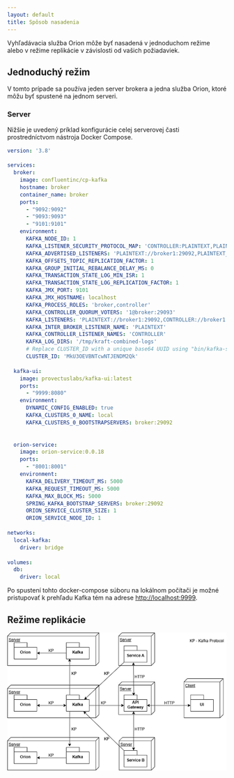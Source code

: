 ```yaml
---
layout: default
title: Spôsob nasadenia
---
```


Vyhľadávacia služba Orion môže byť nasadená v jednoduchom režime alebo v režime replikácie v závislosti od vašich požiadaviek.

## Jednoduchý režim
V tomto prípade sa používa jeden server brokera a jedna služba Orion, ktoré môžu byť spustené na jednom serveri.

### Server
Nižšie je uvedený príklad konfigurácie celej serverovej časti prostredníctvom nástroja Docker Compose.
```yaml
version: '3.8'

services:
  broker:
    image: confluentinc/cp-kafka
    hostname: broker
    container_name: broker
    ports:
      - "9092:9092"
      - "9093:9093"
      - "9101:9101"
    environment:
      KAFKA_NODE_ID: 1
      KAFKA_LISTENER_SECURITY_PROTOCOL_MAP: 'CONTROLLER:PLAINTEXT,PLAINTEXT:PLAINTEXT,PLAINTEXT_HOST:PLAINTEXT'
      KAFKA_ADVERTISED_LISTENERS: 'PLAINTEXT://broker1:29092,PLAINTEXT_HOST://localhost:9092'
      KAFKA_OFFSETS_TOPIC_REPLICATION_FACTOR: 1
      KAFKA_GROUP_INITIAL_REBALANCE_DELAY_MS: 0
      KAFKA_TRANSACTION_STATE_LOG_MIN_ISR: 1
      KAFKA_TRANSACTION_STATE_LOG_REPLICATION_FACTOR: 1
      KAFKA_JMX_PORT: 9101
      KAFKA_JMX_HOSTNAME: localhost
      KAFKA_PROCESS_ROLES: 'broker,controller'
      KAFKA_CONTROLLER_QUORUM_VOTERS: '1@broker:29093'
      KAFKA_LISTENERS: 'PLAINTEXT://broker1:29092,CONTROLLER://broker1:29093,PLAINTEXT_HOST://0.0.0.0:9092'
      KAFKA_INTER_BROKER_LISTENER_NAME: 'PLAINTEXT'
      KAFKA_CONTROLLER_LISTENER_NAMES: 'CONTROLLER'
      KAFKA_LOG_DIRS: '/tmp/kraft-combined-logs'
      # Replace CLUSTER_ID with a unique base64 UUID using "bin/kafka-storage.sh random-uuid"
      CLUSTER_ID: 'MkU3OEVBNTcwNTJENDM2Qk'

  kafka-ui:
    image: provectuslabs/kafka-ui:latest
    ports:
      - "9999:8080"
    environment:
      DYNAMIC_CONFIG_ENABLED: true
      KAFKA_CLUSTERS_0_NAME: local
      KAFKA_CLUSTERS_0_BOOTSTRAPSERVERS: broker:29092


  orion-service:
    image: orion-service:0.0.18
    ports:
      - "8001:8001"
    environment:
      KAFKA_DELIVERY_TIMEOUT_MS: 5000
      KAFKA_REQUEST_TIMEOUT_MS: 5000
      KAFKA_MAX_BLOCK_MS: 5000
      SPRING_KAFKA_BOOTSTRAP_SERVERS: broker:29092
      ORION_SERVICE_CLUSTER_SIZE: 1
      ORION_SERVICE_NODE_ID: 1

networks:
  local-kafka:
    driver: bridge

volumes:
  db:
    driver: local

```
Po spustení tohto docker-compose súboru na lokálnom počítači
je možné pristupovať k prehľadu Kafka tém na adrese [http://localhost:9999](http://localhost:9999).



## Režime replikácie

![deployment-diagram.jpg](images/deployment-diagram.jpg)